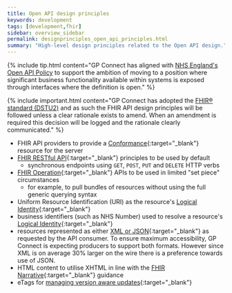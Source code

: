 ```yaml
---
title: Open API design principles
keywords: development
tags: [development,fhir]
sidebar: overview_sidebar
permalink: designprinciples_open_api_principles.html
summary: "High-level design principles related to the Open API design."
---
```


{% include tip.html content="GP Connect has aligned with [NHS England's Open API Policy](https://www.england.nhs.uk/digitaltechnology/info-revolution/interoperability/open-api/) to support the ambition of moving to a position where significant business functionality available within systems is exposed through interfaces where the definition is open." %}

{% include important.html content="GP Connect has adopted the [FHIR&reg; standard (DSTU2)](https://www.hl7.org/fhir/DSTU2/) and as such the FHIR API design principles will be followed unless a clear rationale exists to amend. When an amendment is required this decision will be logged and the rationale clearly communicated." %}

- FHIR API providers to provide a [Conformance](https://www.hl7.org/fhir/DSTU2/conformance.html){:target="_blank"} resource for the server
- [FHIR RESTful API](https://www.hl7.org/fhir/DSTU2/http.html){:target="_blank"} principles to be used by default
  - synchronous endpoints using `GET`, `POST`, `PUT` and `DELETE` HTTP verbs
- [FHIR Operation](https://www.hl7.org/fhir/DSTU2/operations.html){:target="_blank"} APIs to be used in limited "set piece" circumstances
  - for example, to pull bundles of resources without using the full generic querying syntax
- Uniform Resource Identification (URI) as the resource's [Logical Identity](https://www.hl7.org/fhir/DSTU2/resource.html#id){:target="_blank"}
- business identifiers (such as NHS Number) used to resolve a resource's [Logical Identity](https://www.hl7.org/fhir/DSTU2/resource.html#id){:target="_blank"}
- resources represented as either [XML or JSON](https://www.hl7.org/fhir/DSTU2/formats.html#wire){:target="_blank"} as requested by the API consumer.  To ensure maximum accessibility, GP Connect is expecting producers to support both formats.  However since XML is on average 30% larger on the wire there is a preference towards use of JSON. 
- HTML content to utilise XHTML in line with the [FHIR Narrative](https://www.hl7.org/fhir/DSTU2/narrative.html){:target="_blank"} guidance
- eTags for [managing version aware updates](https://www.hl7.org/fhir/DSTU2/http.html#concurrency){:target="_blank"}
